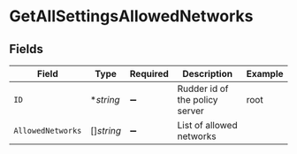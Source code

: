 # GetAllSettingsAllowedNetworks


## Fields

| Field                          | Type                           | Required                       | Description                    | Example                        |
| ------------------------------ | ------------------------------ | ------------------------------ | ------------------------------ | ------------------------------ |
| `ID`                           | **string*                      | :heavy_minus_sign:             | Rudder id of the policy server | root                           |
| `AllowedNetworks`              | []*string*                     | :heavy_minus_sign:             | List of allowed networks       |                                |